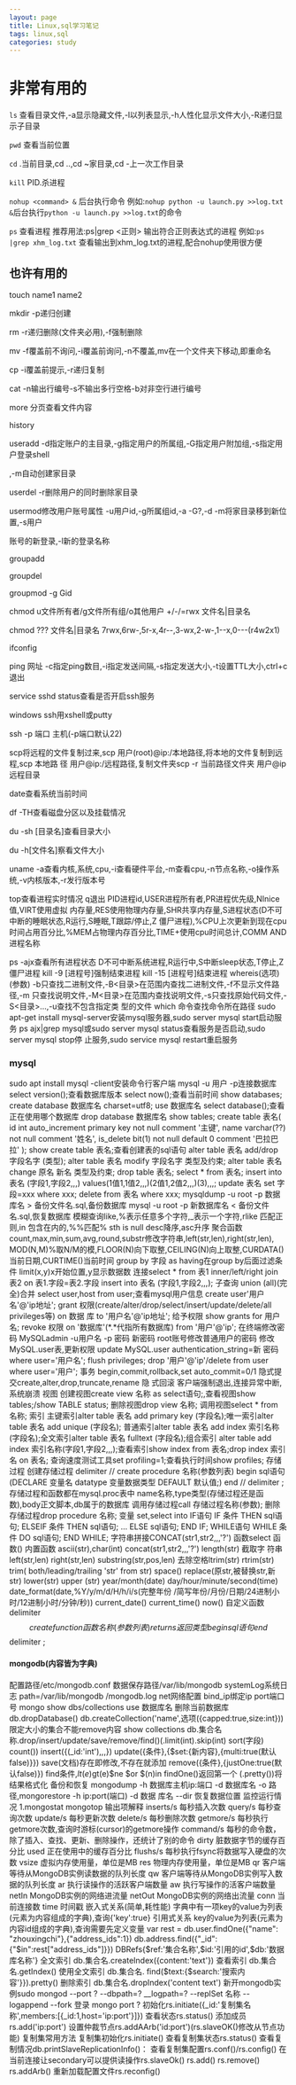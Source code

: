 ```yaml
---
layout: page
title: Linux,sql学习笔记
tags: linux,sql
categories: study
---
```

# 非常有用的
`ls` 查看目录文件,-a显示隐藏文件,-l以列表显示,-h人性化显示文件大小,-R递归显示子目录

`pwd` 查看当前位置

`cd` .当前目录,cd ..,cd ~家目录,cd -上一次工作目录

`kill` PID.杀进程 

`nohup <command> &` 后台执行命令<command>
例如:`nohup python -u launch.py >>log.txt &`后台执行`python -u launch.py >>log.txt`的命令

`ps` 查看进程
推荐用法:ps|grep <正则> 输出符合正则表达式的进程
例如:`ps |grep xhm_log.txt` 查看输出到xhm_log.txt的进程,配合nohup使用很方便 


## 也许有用的
touch name1 name2

mkdir -p递归创建

rm -r递归删除(文件夹必用),-f强制删除

mv -f覆盖前不询问,-i覆盖前询问,-n不覆盖,mv在一个文件夹下移动,即重命名

cp -i覆盖前提示,-r递归复制

cat -n输出行编号-s不输出多行空格-b对非空行进行编号

more 分页查看文件内容

history

useradd -d指定账户的主目录,-g指定用户的所属组,-G指定用户附加组,-s指定用户登录shell

,-m自动创建家目录

userdel -r删除用户的同时删除家目录

usermod修改用户账号属性 -u用户id,-g所属组id,-a -G?,-d -m将家目录移到新位置,-s用户

账号的新登录,-l新的登录名称

groupadd

groupdel

groupmod -g Gid

chmod u文件所有者/g文件所有组/o其他用户 +/-/=rwx 文件名|目录名

chmod ??? 文件名|目录名 7rwx,6rw-,5r-x,4r--,3-wx,2-w-,1--x,0---(r4w2x1)

ifconfig

ping 网址 -c指定ping数目,-i指定发送间隔,-s指定发送大小,-t设置TTL大小,ctrl+c退出

service sshd status查看是否开启ssh服务

windows ssh用xshell或putty

ssh -p 端口 主机(-p端口默认22)

scp将远程的文件复制过来,scp 用户(root)@ip:/本地路径,将本地的文件复制到远程,scp 本地路
径 用户@ip:/远程路径,复制文件夹scp -r 当前路径文件夹 用户@ip 远程目录

date查看系统当前时间

df -TH查看磁盘分区以及挂载情况

du -sh [目录名]查看目录大小

du -h[文件名]察看文件大小

uname -a查看内核,系统,cpu,-i查看硬件平台,-m查看cpu,-n节点名称,-o操作系统,-v内核版本,-r发行版本号

top查看进程实时情况 q退出 PID进程id,USER进程所有者,PR进程优先级,NInice值,VIRT使用虚拟
内存量,RES使用物理内存量,SHR共享内存量,S进程状态(D不可中断的睡眠状态,R运行,S睡眠,T跟踪/停止,Z
僵尸进程),%CPU上次更新到现在cpu时间占用百分比,%MEM占物理内存百分比,TIME+使用cpu时间总计,COMM
AND进程名称

ps -ajx查看所有进程状态 D不可中断系统进程,R运行中,S中断sleep状态,T停止,Z僵尸进程
kill -9 [进程号]强制结束进程 kill -15 [进程号]结束进程
whereis(选项)(参数) -b只查找二进制文件,-B<目录>在范围内查找二进制文件,-f不显示文件路径,-m
只查找说明文件,-M<目录>在范围内查找说明文件,-s只查找原始代码文件,-S<目录>...,-u查找不包含指定类
型的文件
which 命令查找命令所在路径
sudo apt-get install mysql-server安装mysql服务器,sudo server mysql start启动服务
ps ajx|grep mysql或sudo server mysql status查看服务是否启动,sudo server mysql stop停
止服务,sudo service mysql restart重启服务

### mysql
sudo apt install mysql -client安装命令行客户端
mysql -u 用户 -p连接数据库
select version();查看数据库版本
select now();查看当前时间
show databases;
create database 数据库名 charset=utf8;
use 数据库名
select database();查看正在使用哪个数据库
drop database 数据库名
show tables;
create table 表名(
id int auto_increment primary key not null comment '主键',
name varchar(??) not null comment '姓名',
is_delete bit(1) not null default 0 comment '巴拉巴拉'
);
show create table 表名;查看创建表的sql语句
alter table 表名 add/drop 字段名字 (类型);
alter table 表名 modify 字段名字 类型及约束;
alter table 表名 change 原名 新名 类型及约束;
drop table 表名;
select * from 表名;
insert into 表名 (字段1,字段2,,,) values(1值1,1值2,,,)(2值1,2值2,,,)(3),,,;
update 表名 set 字段=xxx where xxx;
delete from 表名 where xxx;
mysqldump -u root -p 数据库名 > 备份文件名.sql,备份数据库
mysql -u root -p 新数据库名 < 备份文件名.sql,恢复数据库
模糊查询like,%表示任意多个字符,_表示一个字符,rlike 匹配正则,in 包含在内的,%%匹配%
sth is null
desc降序,asc升序
聚合函数 count,max,min,sum,avg,round,substr修改字符串,left(str,len),right(str,len),
MOD(N,M)%取N/M的模,FLOOR(N)向下取整,CEILING(N)向上取整,CURDATA()当前日期,CURTIME()当前时间
group by 字段
as
having在group by后面过滤条件
limit(x,y)x开始位置,y显示数据数
连接select * from 表1 inner/left/right join 表2 on 表1.字段=表2.字段
insert into 表名 (字段1,字段2,,,); 子查询
union (all)(完全)合并
select user,host from user;查看mysql用户信息
create user'用户名'@'ip地址';
grant 权限(create/alter/drop/select/insert/update/delete/all privileges等) on 数据
库 to '用户名'@'ip地址'; 给予权限
show grants for 用户名;
revoke 权限 on '数据库'(*.*代指所有数据库) from '用户'@'ip';
在终端修改密码 MySQLadmin -u用户名 -p 密码 新密码
root账号修改普通用户的密码 修改MySQL.user表,更新权限 update MySQL.user authentication_string=新
密码 where user='用户名'; flush privileges;
drop '用户'@'ip'/delete from user where user='用户';
事务 begin,commit,rollback,set auto_commit=0/1 隐式提交create,alter,drop,truncate,rename 隐
式回滚 客户端强制退出,连接异常中断,系统崩溃
视图 创建视图create view 名称 as select语句;,查看视图show tables;/show TABLE status; 删除视图drop
view 名称; 调用视图select * from 名称;
索引 主键索引alter table 表名 add primary key (字段名);唯一索引alter table 表名 add unique (字段名);
普通索引alter table 表名 add index 索引名称 (字段名);全文索引alter table 表名 fulltext (字段名);组合索引
alter table add index 索引名称(字段1,字段2,,,);查看索引show index from 表名;drop index 索引名 on 表名;
查询速度测试工具set profiling=1;查看执行时间show profiles;
存储过程 创建存储过程
    delimiter //
    create procedure 名称(参数列表)
    begin
    sql语句(DECLARE 变量名 datatype 变量数据类型 DEFAULT 默认值;)
    end
    //
    delimiter ;
存储过程和函数都在mysql.proc表中 name名称,type类型(存储过程还是函数),body正文脚本,db属于的数据库
调用存储过程call 存储过程名称(参数); 删除存储过程drop procedure 名称;
变量 set,select into
IF语句
    IF 条件 THEN
        sql语句;
    ELSEIF 条件 THEN
        sql语句;
    ...
    ELSE
        sql语句;
    END IF;
WHILE语句
    WHILE 条件 DO
        sql语句;
    END WHILE;
字符串拼接CONCAT(str1,str2,,,'?')
函数select 函数() 内置函数 ascii(str),char(int) concat(str1,str2,,,'?') length(str) 截取字
符串left(str,len) right(str,len) substring(str,pos,len) 去除空格ltrim(str) rtrim(str) trim(
both/leading/trailing 'str' from str) space() replace(原str,被替换str,新str) lower(str) upper
(str) year/month(date) day/hour/minute/second(time) date_format(date,%Y/y/m/d/H/h/i/s(完整年份
/简写年份/月份/日期/24进制小时/12进制小时/分钟/秒)) current_date() current_time() now()
自定义函数
    delimiter $$
    create function 函数名称(参数列表) returns 返回类型
    begin
    sql语句
    end
    $$
    delimiter ;

#### mongodb(内容皆为字典)
配置路径/etc/mongodb.conf 数据保存路径/var/lib/mongodb systemLog系统日志 path=/var/lib/mongodb
/mongodb.log net网络配置 bind_ip绑定ip port端口号
mongo
show dbs/collections
use 数据库名
删除当前数据库db.dropDatabase()
db.createCollection('name',选项({capped:true,size:int})) 限定大小的集合不能remove内容
show collections
db.集合名称.drop/insert/update/save/remove/find()(.limit(int).skip(int) sort(字段) count())
insert({(_id:'int'),,,})
update({条件},{$set:{新内容},{multi:true(默认false)}})
save(文档)存在即修改,不存在就添加
remove({条件},{justOne:true(默认false)})
find条件,$lt(e)$gt(e)$ne $or $(n)in findOne()返回第一个 (.pretty())将结果格式化
备份和恢复 mongodump -h 数据库主机ip:端口 -d 数据库名 -o 路径,mongorestore -h ip:port(端口) -d 数据
库名 --dir 恢复数据位置
监控运行情况
1.mongostat mongotop
输出项解释
inserts/s 	每秒插入次数
query/s 	每秒查询次数
update/s	每秒更新次数
delete/s	每秒删除次数
getmore/s 	每秒执行getmore次数,查询时游标(cursor)的getmore操作
command/s	每秒的命令数，除了插入、查找、更新、删除操作，还统计了别的命令
dirty	脏数据字节的缓存百分比
used	正在使用中的缓存百分比
flushs/s	每秒执行fsync将数据写入硬盘的次数
vsize 	虚拟内存使用量，单位是MB
res 	物理内存使用量，单位是MB
qr	客户端等待从MongoDB实例读数据的队列长度
qw	客户端等待从MongoDB实例写入数据的队列长度
ar	执行读操作的活跃客户端数量
aw	执行写操作的活客户端数量
netIn	MongoDB实例的网络进流量
netOut	MongoDB实例的网络出流量
conn	当前连接数
time	时间戳
嵌入式关系(简单,耗性能) 字典中有一项key的value为列表(元素为内容组成的字典),查询{'key':true}
引用式关系 key的value为列表(元素为内容id组成的字典),查询需要先定义变量 var rest = db.user.findOne({"name":
"zhouxingchi"},{"address_ids":1})   db.address.find({"_id":{"$in":rest["address_ids"]}})
DBRefs{$ref:'集合名称',$id:'引用的id',$db:'数据库名称'}
全文索引 db.集合名.createIndex({content:'text'}) 查看索引 db.集合名.getIndex() 使用全文索引 db.集合名.
find($text:{$search:'搜索内容'}}).pretty() 删除索引 db.集合名.dropIndex('content text')
新开mongodb实例sudo mongod --port ? --dbpath=? __logpath=? --replSet 名称 --logappend --fork 登录
mongo port ? 初始化rs.initiate({_id:'复制集名称',members:[{_id:1,host='ip:port'}]}) 查看状态rs.status()
添加成员rs.add('ip:port') 设置仲裁节点rs.addAArb('id:port')(rs.slaveOK()修改从节点功能)
复制集常用方法 复制集初始化rs.initiate() 查看复制集状态rs.status() 查看复制情况db.printSlaveReplicationInfo()：
查看复制集配置rs.conf()/rs.config()
在当前连接让secondary可以提供读操作rs.slaveOk() rs.add() rs.remove() rs.addArb() 重新加载配置文件rs.reconfig()